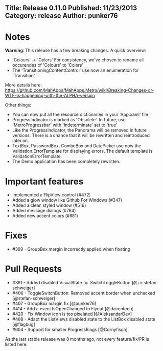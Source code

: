 Title: Release 0.11.0
Published: 11/23/2013
Category: release
Author: punker76
---

# Notes

**Warning**: This release has a few breaking changes. 
A quick overview:

- 'Colours' -> 'Colors'
  For consistency, we've chosen to rename all occurendes of 'Colours' to 'Colors'
- The 'TransitioningContentControl' use now an enumeration for 'Transition'

More details here: https://github.com/MahApps/MahApps.Metro/wiki/Breaking-Changes-or-WTF-is-happening-with-the-ALPHA-version

Other things:

- You can now put all the resource dictionaries in your 'App.xaml' file
- ProgressIndicator is marked as 'Obsolete'. In future, use 'MetroProgressbar' with 'Indeterminate' set to 'true'
- Like the ProgressIndicator, the Panorama will be removed in future versions. 
  There is a chance that it will be rewritten and reintroduced later on.
- TextBox, PasswordBox, ComboBox and DatePicker use now the Validation.ErrorTemplate for displaying errors. 
  The default template is ValidationErrorTemplate.
- The Demo application has been completely rewritten.

# Important features

- Implemented a FlipView control (#472)
- Added a glow window like Github For Windows (#347)
- Added a clean styled window (#516)
- Added message dialogs (#764)
- Added new accent colors (#681)

# Fixes

- #399 - GroupBox margin incorrectly applied when floating

# Pull Requests

 - #391 - Added disabled VisualState for SwitchToggleButton [@zii-stefan-schweiger]
 - #406 - ToggleSwitchButton: Removed accent border when unchecked [@stefan-schweiger]
 - #407 - GroupBox margin fix [@punker76] 
 - #414 - Add a event IsOpenChanged to Flyout [@dairentech]
 - #420 - Fix Window icon is too pixelated [@AleksandarDev]
 - #488 - Adapt the ListViews disabled state to the ListBox disabled state [@flagbug]
 - #604 - Support for smaller ProgressRings [@Cornyfisch]

As the last stable release was 8 months ago, not every feature/fix/PR is listed here.
